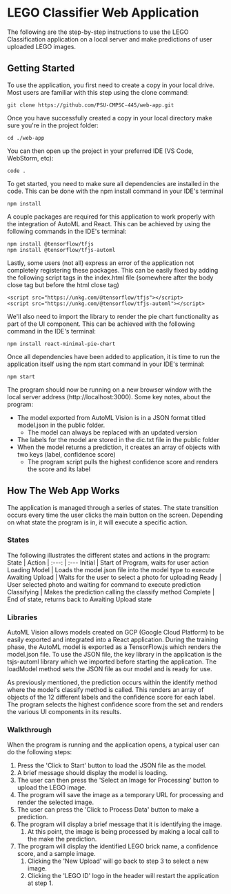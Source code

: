 # LEGO Classifier Web Application

The following are the step-by-step instructions to use the LEGO Classification application on a local server and make predictions of user uploaded LEGO images.

## Getting Started

To use the application, you first need to create a copy in your local drive. Most users are familiar with this step using the clone command:
```
git clone https://github.com/PSU-CMPSC-445/web-app.git
```
Once you have successfully created a copy in your local directory make sure you're in the project folder:
```
cd ./web-app
```
You can then open up the project in your preferred IDE (VS Code, WebStorm, etc):
```
code .
```
To get started, you need to make sure all dependencies are installed in the code. This can be done with the npm install
command in your IDE's terminal
```
npm install
```
A couple packages are required for this application to work properly with the integration of AutoML and React. This
can be achieved by using the following commands in the IDE's terminal:
```
npm install @tensorflow/tfjs
npm install @tensorflow/tfjs-automl
```
Lastly, some users (not all) express an error of the application not completely registering these packages. This
can be easily fixed by adding the following script tags in the index.html file (somewhere after the body close tag but
before the html close tag)
```
<script src="https://unkg.com/@tensorflow/tfjs"></script>
<script src="https://unkg.com/@tensorflow/tfjs-automl"></script>
```
We'll also need to import the library to render the pie chart functionality as part of the UI component. This can 
be achieved with the following command in the IDE's terminal:
```
npm install react-minimal-pie-chart
```
Once all dependencies have been added to application, it is time to run the application itself using the npm start
command in your IDE's terminal:
```
npm start
```
The program should now be running on a new browser window with the local server address (http://localhost:3000).
Some key notes, about the program:

  * The model exported from AutoML Vision is in a JSON format titled model.json in the public folder.
    * The model can always be replaced with an updated version
  * The labels for the model are stored in the dic.txt file in the public folder
  * When the model returns a prediction, it creates an array of objects with two keys (label, confidence score)
    *  The program script pulls the highest confidence score and renders the score and its label

## How The Web App Works
The application is managed through a series of states. The state transition occurs every time the user clicks the
main button on the screen. Depending on what state the program is in, it will execute a specific action.
### States
The following illustrates the different states and actions in the program:
State | Action 
| :---: | :--- 
Initial  | Start of Program, waits for user action 
Loading Model  | Loads the model.json file into the model type to execute
Awaiting Upload | Waits for the user to select a photo for uploading
Ready | User selected photo and waiting for command to execute prediction
Classifying | Makes the prediction calling the classify method
Complete | End of state, returns back to Awaiting Upload state
### Libraries
AutoML Vision allows models created on GCP (Google Cloud Platform) to be easily exported and integrated into a 
React application. During the training phase, the AutoML model is exported as a TensorFlow.js which renders
the model.json file. To use the JSON file, the key library in the application is the tsjs-automl library which
we imported before starting the application. The loadModel method sets the JSON file as our model and is ready
for use.

As previously mentioned, the prediction occurs within the identify method where the model's classify method
is called. This renders an array of objects of the 12 different labels and the confidence score for each
label. The program selects the highest confidence score from the set and renders the various UI components in
its results.
### Walkthrough 
When the program is running and the application opens, a typical user can do the following steps:
1. Press the 'Click to Start' button to load the JSON file as the model.
1. A brief message should display the model is loading.
1. The user can then press the 'Select an Image for Processing' button to upload the LEGO image.
1. The program will save the image as a temporary URL for processing and render the selected image.
1. The user can press the 'Click to Process Data' button to make a prediction.
1. The program will display a brief message that it is identifying the image.
   1. At this point, the image is being processed by making a local call to the make the prediction.
1. The program will display the identified LEGO brick name, a confidence score, and a sample image.
   1. Clicking the 'New Upload' will go back to step 3 to select a new image.
   1. Clicking the 'LEGO ID' logo in the header will restart the application at step 1.

